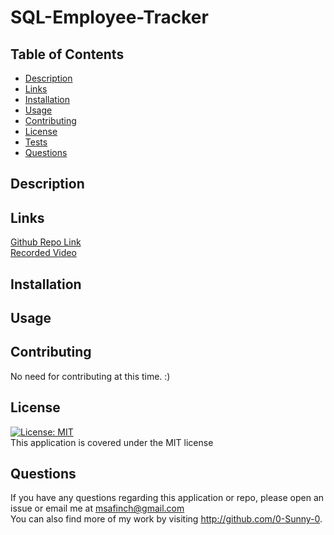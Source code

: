 # SQL-Employee-Tracker

## Table of Contents

- [Description](#description)<br>
- [Links](#links)<br>
- [Installation](#Installation)<br>
- [Usage](#Usage)<br>
- [Contributing](#Contributing)<br>
- [License](#license)<br>
- [Tests](#Tests)<br>
- [Questions](#Questions)<br>

## Description

## Links

<a href="https://github.com/0-Sunny-0/SQL-Employee-Tracker">Github Repo Link</a><br>
<a href="">Recorded Video</a><br>

## Installation


## Usage


## Contributing

No need for contributing at this time. :)

## License

[![License: MIT](https://img.shields.io/badge/License-MIT-yellow.svg)](https://opensource.org/licenses/MIT)<br>
This application is covered under the MIT license

## Questions

  If you have any questions regarding this application or repo, please open an issue or email me at msafinch@gmail.com<br>
  You can also find more of my work by visiting http://github.com/0-Sunny-0. 